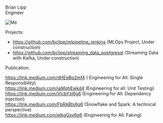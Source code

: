 Brian Lipp   
Engineer

![Me](https://media-exp1.licdn.com/dms/image/C4E03AQHDiHvcBV7cxg/profile-displayphoto-shrink_200_200/0?e=1594252800&v=beta&t=burBmC1awvZaL7SXrXXvKaXJnhn4wB3YErfRKedvqiw)

Projects:

* https://github.com/bclipp/mlpipeline_jenkins (MLOps Project, Under construction) 
* https://github.com/bclipp/streaming_data_postgresql (Streaming Data with Kafka, Under construction) 

Publication:


 https://link.medium.com/dHEeBp2mf4 ( Engineering for All: Single Responsibility)   
 https://link.medium.com/iaMqhEwkd4 (Engineering for all: Unit Testing)   
 https://link.medium.com/VlcbYxl6g6 (Engineering for All: Dependency Injection)   
 https://link.medium.com/FbRABls6g6 (Snowflake and Spark: A technical perspective)   
 https://link.medium.com/elkgGsv6g6 (Engineering for All: Faking)   
